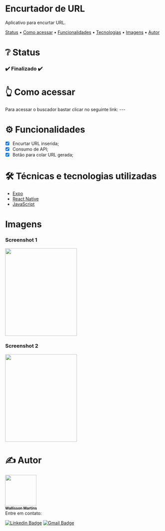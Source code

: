 <h1 align="left">Encurtador de URL</h1>
<p align="left">Aplicativo para encurtar URL.</p>

<p align="left">
 <a href="#status">Status</a> •
 <a href="#acessar">Como acessar</a> •
 <a href="#funcionalidades">Funcionalidades</a> • 
 <a href="#tecnologias">Tecnologias</a> •
 <a href="#imgs">Imagens</a> •
 <a href="#autor">Autor</a>
</p>

<h1 align="left" id="status">❔ Status</h1>

<h3 align="left"> 
  ✔️ Finalizado ✔️
</h3>

<h1 align="left" id="acessar">👆 Como acessar</h1>
Para acessar o buscador bastar clicar no seguinte link: ---

<h1 align="left" id="funcionalidades">⚙️ Funcionalidades</h1>

- [x] Encurtar URL inserida;
- [x] Consumo de API;
- [x] Botão para colar URL gerada;

<h1 align="left" id="tecnologias">🛠️ Técnicas e tecnologias utilizadas</h1>

- [Expo](https://docs.expo.dev/)
- [React Native](https://reactnative.dev/docs/getting-started)
- [JavaScript](https://developer.mozilla.org/pt-BR/docs/Web/JavaScript)

<h1 align="left" id="imgs">Imagens</h1>

<h3 align="left">Screenshot 1</h3>
<img src="https://user-images.githubusercontent.com/93344198/149839957-aa2ebdd7-af69-4287-b5c5-9c2df5b6fb61.jpeg" width="230" height="280" />
<h3 align="left">Screenshot 2</h3>
<img src="https://user-images.githubusercontent.com/93344198/149840021-b9a64ddd-08d8-4172-b433-99fbf738e528.jpeg" width="230" height="280" />

<h1 align="left" id="autor">✍️ Autor</h1>
<a href="https://github.com/wallissonmart">
 <img src="https://avatars.githubusercontent.com/u/93344198?s=400&u=efc1c28e0cfb7b7e29bdf3ac50a79d0ddcf8b467&v=4" width="100px;" alt=""/>
 <br/>
 <sub><b>Wallisson Martins</b></sub></a>
<br/>
Entre em contato:
 
[![Linkedin Badge](https://img.shields.io/badge/-Wallisson-blue?style=flat-square&logo=Linkedin&logoColor=white&link=https://www.linkedin.com/in/wallisson-martins-/)](https://www.linkedin.com/in/wallisson-martins-/) 
[![Gmail Badge](https://img.shields.io/badge/-wallissonmartins37@gmail.com-c14438?style=flat-square&logo=Gmail&logoColor=white&link=mailto:wallissonmartins37@gmail.com)](mailto:wallissonmartins37@gmail.com)

